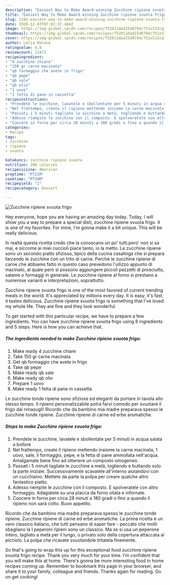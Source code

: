 ```yaml
---
description: "Easiest Way to Make Award-winning Zucchine ripiene svuota frigo"
title: "Easiest Way to Make Award-winning Zucchine ripiene svuota frigo"
slug: 1192-easiest-way-to-make-award-winning-zucchine-ripiene-svuota-frigo
date: 2020-12-03T07:02:37.484Z
image: https://img-global.cpcdn.com/recipes/f52011da415d8794/751x532cq70/zucchine-ripiene-svuota-frigo-recipe-main-photo.jpg
thumbnail: https://img-global.cpcdn.com/recipes/f52011da415d8794/751x532cq70/zucchine-ripiene-svuota-frigo-recipe-main-photo.jpg
cover: https://img-global.cpcdn.com/recipes/f52011da415d8794/751x532cq70/zucchine-ripiene-svuota-frigo-recipe-main-photo.jpg
author: Lelia Malone
ratingvalue: 4.8
reviewcount: 12472
recipeingredient:
- "4 zucchine chiare"
- "150 gr carne macinata"
- "qb formaggio che avete in frigo"
- "qb pepe"
- "qb sale"
- "qb olio"
- "1 uovo"
- "1 fetta di pane in cassetta"
recipeinstructions:
- "Prendete le zucchine, lavatele e sbollentate per 5 minuti in acqua salata a bollore"
- "Nel frattempo, create il ripieno mettendo insieme la carne macinata, 1 uovo, sale, il formaggio, pepe, e la fetta di pane ammollata nell&#39;acqua. Amalgamate bene fino ad ottenere un composto omogeneo."
- "Passati i 5 minuti tagliate le zucchine a metà, togliendo e buttando solo la parte iniziale. Successivamente scavatele all&#39;interno aiutandovi con un cucchiaino. Mettete da parte la polpa per creare qualche altro fantastico piatto."
- "Adesso riempite le zucchine con il composto. E spolveratele con altro formaggio. Adagiatele su una placca da forno oliata e infornate."
- "Cuocere in forno per circa 28 minuti a 180 gradi o fino a quando il ripieno non sarà cotto. Buon appetito."
categories:
- Recipe
tags:
- zucchine
- ripiene
- svuota

katakunci: zucchine ripiene svuota 
nutrition: 200 calories
recipecuisine: American
preptime: "PT21M"
cooktime: "PT39M"
recipeyield: "1"
recipecategory: Dessert

---
```



![Zucchine ripiene svuota frigo](https://img-global.cpcdn.com/recipes/f52011da415d8794/751x532cq70/zucchine-ripiene-svuota-frigo-recipe-main-photo.jpg)

Hey everyone, hope you are having an amazing day today. Today, I will show you a way to prepare a special dish, zucchine ripiene svuota frigo. It is one of my favorites. For mine, I'm gonna make it a bit unique. This will be really delicious.

In realtà questa ricetta credo che la conoscano un po&#39; tutti.pero&#39; non si sa mai, e siccome ai miei cuccioli piace tanto, io la metto. Le zucchine ripiene sono un secondo piatto sfizioso, tipico della cucina casalinga che si prepara farcendo le zucchine con un trito di carne. Perché le zucchine ripiene di carne che abbiamo fatto in questo caso prevedono l&#39;uilizzo appunto di macinato, al quale però si possono aggiungere piccoli pezzetti di prosciutto, salame o formaggi in generale. Le zucchine ripiene al forno si prestano a numerose varianti e interpretazioni, soprattutto.

Zucchine ripiene svuota frigo is one of the most favored of current trending meals in the world. It's appreciated by millions every day. It is easy, it's fast, it tastes delicious. Zucchine ripiene svuota frigo is something that I've loved my whole life. They are fine and they look wonderful.


To get started with this particular recipe, we have to prepare a few ingredients. You can have zucchine ripiene svuota frigo using 8 ingredients and 5 steps. Here is how you can achieve that.

<!--inarticleads1-->

##### The ingredients needed to make Zucchine ripiene svuota frigo:

1. Make ready 4 zucchine chiare
1. Take 150 gr carne macinata
1. Get qb formaggio che avete in frigo
1. Take qb pepe
1. Make ready qb sale
1. Make ready qb olio
1. Prepare 1 uovo
1. Make ready 1 fetta di pane in cassetta


Le zucchine tonde ripiene sono sfiziose ed eleganti da portare in tavola allo stesso tempo. Il ripieno personalizzabile potrà farvi comodo per svuotare il frigo dai rimasugli! Ricordo che da bambino mia madre preparava spesso le zucchine tonde ripiene. Zucchine ripiene di carne ed erbe aromatiche. 

<!--inarticleads2-->

##### Steps to make Zucchine ripiene svuota frigo:

1. Prendete le zucchine, lavatele e sbollentate per 5 minuti in acqua salata a bollore
1. Nel frattempo, create il ripieno mettendo insieme la carne macinata, 1 uovo, sale, il formaggio, pepe, e la fetta di pane ammollata nell&#39;acqua. Amalgamate bene fino ad ottenere un composto omogeneo.
1. Passati i 5 minuti tagliate le zucchine a metà, togliendo e buttando solo la parte iniziale. Successivamente scavatele all&#39;interno aiutandovi con un cucchiaino. Mettete da parte la polpa per creare qualche altro fantastico piatto.
1. Adesso riempite le zucchine con il composto. E spolveratele con altro formaggio. Adagiatele su una placca da forno oliata e infornate.
1. Cuocere in forno per circa 28 minuti a 180 gradi o fino a quando il ripieno non sarà cotto. Buon appetito.


Ricordo che da bambino mia madre preparava spesso le zucchine tonde ripiene. Zucchine ripiene di carne ed erbe aromatiche. La prima ricetta è un vero classico italiano, che tutti pensano di saper fare - peccato che molti sbagliano la I peperoni ripieni sono un classico. Ma se si usa un peperone intero, tagliato a metà per il lungo, o privato solo della copertura attaccata al picciolo. La polpa che ricavate svuotandole tritatela finemente. 

So that's going to wrap this up for this exceptional food zucchine ripiene svuota frigo recipe. Thank you very much for your time. I'm confident that you will make this at home. There's gonna be more interesting food in home recipes coming up. Remember to bookmark this page in your browser, and share it to your family, colleague and friends. Thanks again for reading. Go on get cooking!
